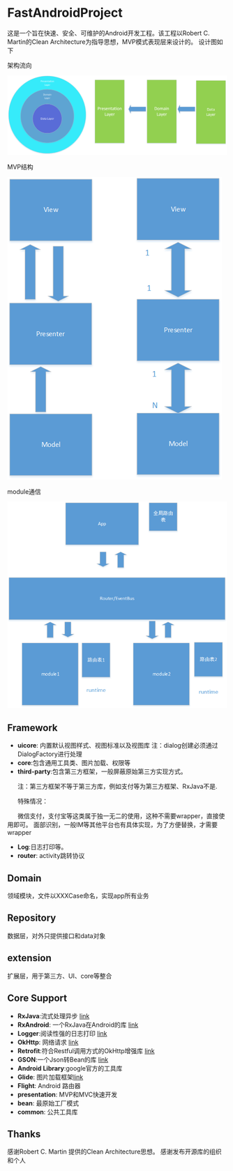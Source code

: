 FastAndroidProject
=====
这是一个旨在快速、安全、可维护的Android开发工程。该工程以Robert C. Martin的Clean Architecture为指导思想，MVP模式表现层来设计的。
设计图如下

架构流向

![](static/architecture.png)

MVP结构

![](static/mvp.png)

module通信

![](static/module.png)

Framework
--------
* **uicore**: 内置默认视图样式、视图标准以及视图库
注：dialog创建必须通过DialogFactory进行处理
* **core**:包含通用工具类、图片加载、权限等
* **third-party**:包含第三方框架，一般屏蔽原始第三方实现方式。

&nbsp;&nbsp;&nbsp;&nbsp;&nbsp;&nbsp;注：第三方框架不等于第三方库，例如支付等为第三方框架、RxJava不是.

&nbsp;&nbsp;&nbsp;&nbsp;&nbsp;&nbsp;特殊情况：

&nbsp;&nbsp;&nbsp;&nbsp;&nbsp;&nbsp;微信支付，支付宝等这类属于独一无二的使用，这种不需要wrapper，直接使用即可。
面部识别，一般IM等其他平台也有具体实现，为了方便替换，才需要wrapper

* **Log**:日志打印等。
* **router**: activity跳转协议

Domain
--------
领域模块，文件以XXXCase命名，实现app所有业务

Repository
--------
数据层，对外只提供接口和data对象

extension
---------
扩展层，用于第三方、UI、core等整合

Core Support
--------
* **RxJava**:流式处理异步 [link][1]
* **RxAndroid**: 一个RxJava在Android的库 [link][2]
* **Logger**:阅读性强的日志打印 [link][3]
* **OkHttp**: 网络请求 [link][4]
* **Retrofit**:符合Restful调用方式的OkHttp增强库 [link][5]
* **GSON**:一个Json转Bean的库 [link][6]
* **Android Library**:google官方的工具库
* **Glide**: 图片加载框架[link][7]
* **Flight**: Android 路由器
* **presentation**: MVP和MVC快速开发
* **bean**: 最原始工厂模式
* **common**: 公共工具库

Thanks
--------
感谢Robert C. Martin  提供的Clean Architecture思想。
感谢发布开源库的组织和个人

[1]:https://github.com/ReactiveX/RxJava
[2]:https://github.com/ReactiveX/RxAndroid
[3]:https://github.com/orhanobut/logger
[4]:https://github.com/square/okhttp
[5]:https://github.com/square/retrofit
[6]:https://github.com/google/gson
[7]:https://github.com/bumptech/glide
